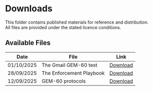 # Downloads

This folder contains published materials for reference and distribution.  
All files are provided under the stated licence conditions.  

## Available Files

| Date | File         | Link                               |
| --- |---------------|--------------------------------------------------------|
| 01/10/2025 | The Gmail GEM-60 test | [Download](https://raw.githubusercontent.com/russell-parrott/gem-60/main/downloads/test-gmail.pdf)       | 
| 28/09/2025 | The Enforcement Playbook | [Download](https://raw.githubusercontent.com/russell-parrott/gem-60/main/downloads/Enforcement.pdf)       | 
| 12/09/2025 | GEM-60 protocols | [Download](https://raw.githubusercontent.com/russell-parrott/gem-60/main/downloads/GEM-60.pdf)       | 
